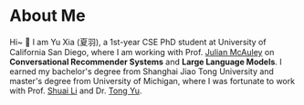 # About Me

Hi~ :ghost: I am Yu Xia (夏羽), a 1st-year CSE PhD student at University of California San Diego, where I am working with Prof. [Julian McAuley](https://cseweb.ucsd.edu/~jmcauley/) on **Conversational Recommender Systems** and **Large Language Models**. I earned my bachelor's degree from Shanghai Jiao Tong University and master's degree from University of Michigan, where I was fortunate to work with Prof. [Shuai Li](https://shuaili8.github.io/) and Dr. [Tong Yu](https://scholar.google.com/citations?user=6-ARmXsAAAAJ). 
